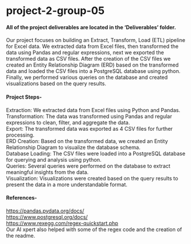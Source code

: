 # project-2-group-05

#### All of the project deliverables are located in the ‘Deliverables’ folder. 

Our project focuses on building an Extract, Transform, Load (ETL) pipeline for Excel data. We extracted data from Excel files, then transformed the data using Pandas and regular expressions, next we exported the transformed data as CSV files. After the creation of the CSV files we created an Entity Relationship Diagram (ERD) based on the transformed data and loaded the CSV files into a PostgreSQL database using python. Finally, we performed various queries on the database and created visualizations based on the query results.

#### Project Steps-

Extraction: We extracted data from Excel files using Python and Pandas.  
Transformation: The data was transformed using Pandas and regular expressions to clean, filter, and aggregate the data.  
Export: The transformed data was exported as 4 CSV files for further processing.  
ERD Creation: Based on the transformed data, we created an Entity Relationship Diagram to visualize the database schema.  
Database Loading: The CSV files were loaded into a PostgreSQL database for querying and analysis using python.  
Queries: Several queries were performed on the database to extract meaningful insights from the data.  
Visualization: Visualizations were created based on the query results to present the data in a more understandable format.  

#### References-

https://pandas.pydata.org/docs/  
https://www.postgresql.org/docs/  
https://www.rexegg.com/regex-quickstart.php  
Our AI xpert also helped with some of the regex code and the creation of the readme.
